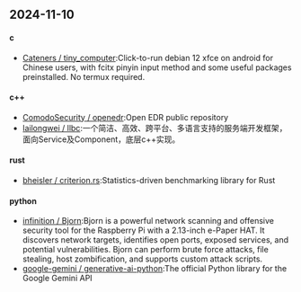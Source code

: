 ## 2024-11-10
#### c
* [Cateners / tiny_computer](https://github.com/Cateners/tiny_computer):Click-to-run debian 12 xfce on android for Chinese users, with fcitx pinyin input method and some useful packages preinstalled. No termux required.
#### c++
* [ComodoSecurity / openedr](https://github.com/ComodoSecurity/openedr):Open EDR public repository
* [lailongwei / llbc](https://github.com/lailongwei/llbc):一个简洁、高效、跨平台、多语言支持的服务端开发框架，面向Service及Component，底层c++实现。
#### rust
* [bheisler / criterion.rs](https://github.com/bheisler/criterion.rs):Statistics-driven benchmarking library for Rust
#### python
* [infinition / Bjorn](https://github.com/infinition/Bjorn):Bjorn is a powerful network scanning and offensive security tool for the Raspberry Pi with a 2.13-inch e-Paper HAT. It discovers network targets, identifies open ports, exposed services, and potential vulnerabilities. Bjorn can perform brute force attacks, file stealing, host zombification, and supports custom attack scripts.
* [google-gemini / generative-ai-python](https://github.com/google-gemini/generative-ai-python):The official Python library for the Google Gemini API
